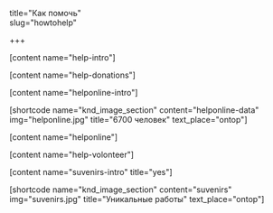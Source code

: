 title="Как помочь"  
slug="howtohelp" 

+++

[content name="help-intro"]

[content name="help-donations"]

[content name="helponline-intro"]

[shortcode name="knd_image_section" content="helponline-data" img="helponline.jpg" title="6700 человек" text_place="ontop"]

[content name="helponline"]

[content name="help-volonteer"]

[content name="suvenirs-intro" title="yes"]

[shortcode name="knd_image_section" content="suvenirs" img="suvenirs.jpg" title="Уникальные работы" text_place="ontop"]